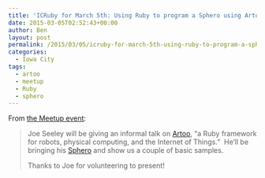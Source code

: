 ```yaml
---
title: 'ICRuby for March 5th: Using Ruby to program a Sphero using Artoo'
date: 2015-03-05T02:52:43+00:00
author: Ben
layout: post
permalink: /2015/03/05/icruby-for-march-5th-using-ruby-to-program-a-sphero-using-artoo/
categories:
  - Iowa City
tags:
  - artoo
  - meetup
  - Ruby
  - sphero
---
```

From [the Meetup event](http://www.meetup.com/icruby/events/220504938/):

> Joe Seeley will be giving an informal talk on [Artoo](http://artoo.io/), &#8220;a Ruby framework for robots, physical computing, and the Internet of Things.&#8221;  He&#8217;ll be bringing his [Sphero](http://www.gosphero.com/) and show us a couple of basic samples.
> 
> Thanks to Joe for volunteering to present!